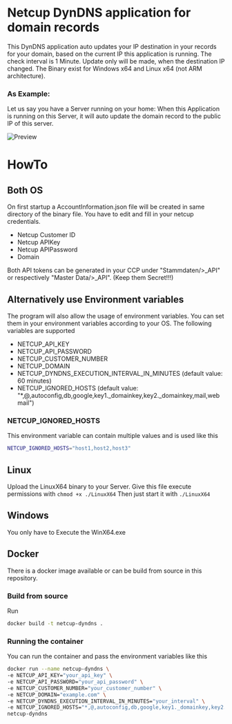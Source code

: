 # Netcup DynDNS application for domain records

This DynDNS application auto updates your IP destination in your records for your domain, based on the current IP this application is running.
The check interval is 1 Minute. Update only will be made, when the destination IP changed.
The Binary exist for Windows x64 and Linux x64 (not ARM architecture).

### As Example:
Let us say you have a Server running on your home:
When this Application is running on this Server, it will auto update the domain record to the public IP of this server.

![Preview](https://djnemas.de/SX/WindowsTerminal_hczA9AShWq.gif)

# HowTo
## Both OS
On first startup a AccountInformation.json file will be created in same directory of the binary file.
You have to edit and fill in your netcup credentials.
- Netcup Customer ID
- Netcup APIKey
- Netcup APIPassword
- Domain

Both API tokens can be generated in your CCP under "Stammdaten/>_API" or respectively "Master Data/>_API". (Keep them Secret!!!)

## Alternatively use Environment variables

The program will also allow the usage of environment variables. 
You can set them in your environment variables according to your OS.
The following variables are supported

* NETCUP_API_KEY
* NETCUP_API_PASSWORD
* NETCUP_CUSTOMER_NUMBER
* NETCUP_DOMAIN
* NETCUP_DYNDNS_EXECUTION_INTERVAL_IN_MINUTES (default value: 60 minutes)
* NETCUP_IGNORED_HOSTS (default value: "*,@,autoconfig,db,google,key1._domainkey,key2._domainkey,mail,webmail")

### NETCUP_IGNORED_HOSTS

This environment variable can contain multiple values and is used like this

```bash
NETCUP_IGNORED_HOSTS="host1,host2,host3"
```

## Linux
Upload the LinuxX64 binary to your Server.
Give this file execute permissions with `chmod +x ./LinuxX64`
Then just start it with `./LinuxX64`

## Windows
You only have to Execute the WinX64.exe

## Docker

There is a docker image available or can be build from source in this repository.

### Build from source

Run
```bash
docker build -t netcup-dyndns .
```

### Running the container

You can run the container and pass the environment variables like this

```bash
docker run --name netcup-dyndns \
-e NETCUP_API_KEY="your_api_key" \
-e NETCUP_API_PASSWORD="your_api_password" \
-e NETCUP_CUSTOMER_NUMBER="your_customer_number" \
-e NETCUP_DOMAIN="example.com" \
-e NETCUP_DYNDNS_EXECUTION_INTERVAL_IN_MINUTES="your_interval" \
-e NETCUP_IGNORED_HOSTS="*,@,autoconfig,db,google,key1._domainkey,key2._domainkey,mail" \
netcup-dyndns
```





